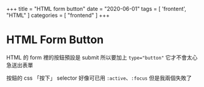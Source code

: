 +++
title = "HTML form button"
date = "2020-06-01"
tags = [ 'frontent', "HTML" ]
categories = [ "frontend" ]
+++

# HTML Form Button

HTML 的 form 裡的按鈕預設是 submit
所以要加上 `type="button"` 它才不會太心急送出表單

按鈕的 css 「按下」 selector 好像可已用 `:active`、`:focus`
但是我兩個失敗了
